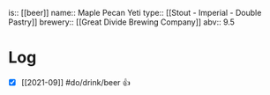 is:: [[beer]]
name:: Maple Pecan Yeti
type:: [[Stout - Imperial - Double Pastry]]
brewery:: [[Great Divide Brewing Company]]
abv:: 9.5

# Log
- [x] [[2021-09]] #do/drink/beer 👍
